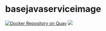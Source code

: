 # basejavaserviceimage

[![Docker Repository on Quay](https://quay.io/repository/evryfs/base-java-service/status "Docker Repository on Quay")](https://quay.io/repository/evryfs/base-java-service)
![](https://github.com/evryfs/base-java-service/workflows/build/badge.svg)
